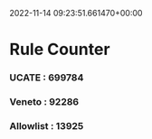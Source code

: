 2022-11-14 09:23:51.661470+00:00
# Rule Counter 
 ### UCATE : 699784

 ### Veneto : 92286

 ### Allowlist : 13925